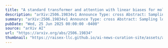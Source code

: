 ```yaml
---
title: "A standard transformer and attention with linear biases for molecular conformer generation"
description: "arXiv:2506.19834v1 Announce Type: cross Abstract: Sampling low-energy molecular conformations, spatial arrangements of atoms in a molecule, is a critical task for many different calculations performed in the drug discovery and optimization process. Numerous specialized equivariant networks have been designed to generate molecular conformations from 2D molecular graphs. Recently, non-equivariant transformer models have emerged as a viable alternative due to their capability to scale to improve generalization. However, the concern has been that non-equivariant models require a large model size to compensate the lack of equivariant bias. In this paper, we demonstrate that a well-chosen positional encoding effectively addresses these size limitations. A standard transformer model incorporating relative positional encoding for molecular graphs when scaled to 25 million parameters surpasses the current state-of-the-art non-equivariant base model with 64 million parameters on the GEOM-DRUGS benchmark. We implemented relative positional encoding as a negative attention bias that linearly increases with the shortest path distances between graph nodes at varying slopes for different attention heads, similar to ALiBi, a widely adopted relative positional encoding technique in the NLP domain. This architecture has the potential to serve as a foundation for a novel class of generative models for molecular conformations."
summary: "arXiv:2506.19834v1 Announce Type: cross Abstract: Sampling low-energy molecular conformations, spatial arrangements of atoms in a molecule, is a critical task for many different calculations performed in the drug discovery and optimization process. Numerous specialized equivariant networks have been designed to generate molecular conformations from 2D molecular graphs. Recently, non-equivariant transformer models have emerged as a viable alternative due to their capability to scale to improve generalization. However, the concern has been that non-equivariant models require a large model size to compensate the lack of equivariant bias. In this paper, we demonstrate that a well-chosen positional encoding effectively addresses these size limitations. A standard transformer model incorporating relative positional encoding for molecular graphs when scaled to 25 million parameters surpasses the current state-of-the-art non-equivariant base model with 64 million parameters on the GEOM-DRUGS benchmark. We implemented relative positional encoding as a negative attention bias that linearly increases with the shortest path distances between graph nodes at varying slopes for different attention heads, similar to ALiBi, a widely adopted relative positional encoding technique in the NLP domain. This architecture has the potential to serve as a foundation for a novel class of generative models for molecular conformations."
pubDate: "Wed, 25 Jun 2025 00:00:00 -0400"
source: "arXiv AI"
url: "https://arxiv.org/abs/2506.19834"
thumbnail: "https://raisex-llc.github.io/ai-news-curation-site/assets/arxiv.png"
---
```


